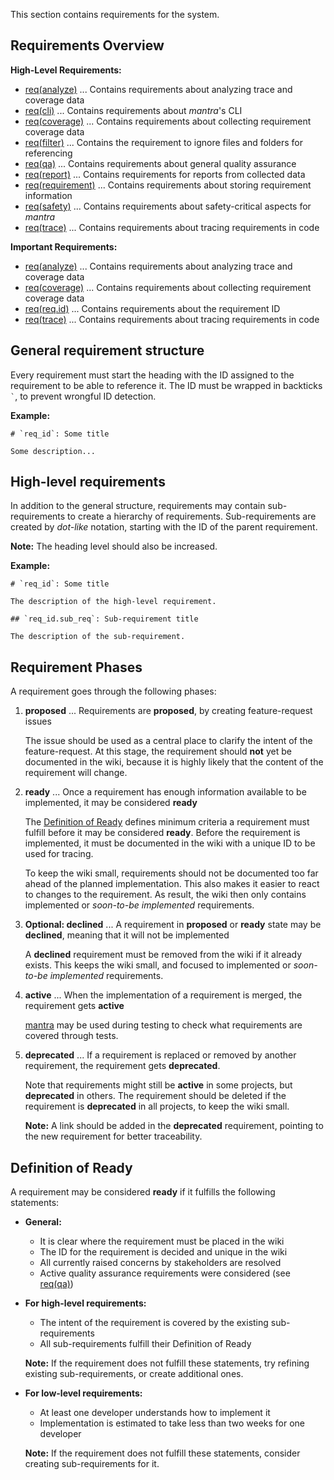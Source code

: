 This section contains requirements for the system.

## Requirements Overview

**High-Level Requirements:**

- [req(analyze)](5-REQ-analyze) ... Contains requirements about analyzing trace and coverage data
- [req(cli)](5-REQ-cli) ... Contains requirements about *mantra*'s CLI
- [req(coverage)](5-REQ-coverage) ... Contains requirements about collecting requirement coverage data
- [req(filter)](5-REQ-filter) ... Contains the requirement to ignore files and folders for referencing
- [req(qa)](5-REQ-qa) ... Contains requirements about general quality assurance
- [req(report)](5-REQ-report) ... Contains requirements for reports from collected data
- [req(requirement)](5-REQ-requirement) ... Contains requirements about storing requirement information
- [req(safety)](5-REQ-safety) ... Contains requirements about safety-critical aspects for *mantra*
- [req(trace)](5-REQ-trace) ... Contains requirements about tracing requirements in code

**Important Requirements:**

- [req(analyze)](5-REQ-analyze) ... Contains requirements about analyzing trace and coverage data
- [req(coverage)](5-REQ-coverage) ... Contains requirements about collecting requirement coverage data
- [req(req.id)](5-REQ-requirement) ... Contains requirements about the requirement ID
- [req(trace)](5-REQ-trace) ... Contains requirements about tracing requirements in code

## General requirement structure

Every requirement must start the heading with the ID assigned to the requirement to be able to reference it.
The ID must be wrapped in backticks `` ` ``, to prevent wrongful ID detection.

**Example:**

```
# `req_id`: Some title

Some description...
```

## High-level requirements

In addition to the general structure, requirements may contain sub-requirements to create a hierarchy of requirements.
Sub-requirements are created by *dot-like* notation, starting with the ID of the parent requirement.

**Note:** The heading level should also be increased.

**Example:**

```
# `req_id`: Some title

The description of the high-level requirement.

## `req_id.sub_req`: Sub-requirement title

The description of the sub-requirement.
```

## Requirement Phases

A requirement goes through the following phases:

1. **proposed** ... Requirements are **proposed**, by creating feature-request issues

   The issue should be used as a central place to clarify the intent of the feature-request.
   At this stage, the requirement should **not** yet be documented in the wiki, because it is highly likely
   that the content of the requirement will change.

2. **ready** ... Once a requirement has enough information available to be implemented, it may be considered **ready**

   The [Definition of Ready](#definition-of-ready) defines minimum criteria a requirement must fulfill before it may be considered **ready**.
   Before the requirement is implemented, it must be documented in the wiki with a unique ID to be used for tracing.

   To keep the wiki small, requirements should not be documented too far ahead of the planned implementation.
   This also makes it easier to react to changes to the requirement.
   As result, the wiki then only contains implemented or *soon-to-be implemented* requirements.

3. **Optional: declined** ... A requirement in **proposed** or **ready** state may be **declined**, meaning that it will not be implemented

   A **declined** requirement must be removed from the wiki if it already exists.
   This keeps the wiki small, and focused to implemented or *soon-to-be implemented* requirements.

4. **active** ... When the implementation of a requirement is merged, the requirement gets **active**

   [mantra](https://github.com/mhatzl/mantra) may be used during testing to check what requirements are covered through tests.

5. **deprecated** ... If a requirement is replaced or removed by another requirement, the requirement gets **deprecated**.

   Note that requirements might still be **active** in some projects, but **deprecated** in others.
   The requirement should be deleted if the requirement is **deprecated** in all projects, to keep the wiki small.

   **Note:** A link should be added in the **deprecated** requirement, pointing to the new requirement for better traceability.

## Definition of Ready

A requirement may be considered **ready** if it fulfills the following statements:

- **General:**

  - It is clear where the requirement must be placed in the wiki
  - The ID for the requirement is decided and unique in the wiki
  - All currently raised concerns by stakeholders are resolved
  - Active quality assurance requirements were considered (see [req(qa)](5-REQ-qa))

- **For high-level requirements:**

  - The intent of the requirement is covered by the existing sub-requirements 
  - All sub-requirements fulfill their Definition of Ready

  **Note:** If the requirement does not fulfill these statements, try refining existing sub-requirements, or create additional ones.

- **For low-level requirements:**

  - At least one developer understands how to implement it
  - Implementation is estimated to take less than two weeks for one developer

  **Note:** If the requirement does not fulfill these statements, consider creating sub-requirements for it. 
